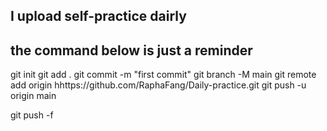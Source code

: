 ## I upload self-practice dairly

## the command below is just a reminder

git init
git add .
git commit -m "first commit"
git branch -M main
git remote add origin hhttps://github.com/RaphaFang/Daily-practice.git
git push -u origin main

git push -f
